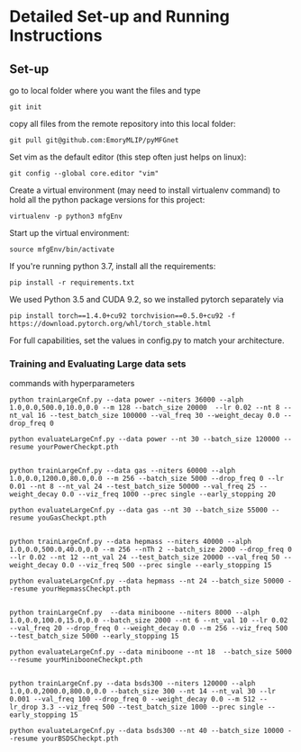 # Detailed Set-up and Running Instructions

## Set-up

go to local folder where you want the files and type 
```
git init
```

copy all files from the remote repository into this local folder:
```
git pull git@github.com:EmoryMLIP/pyMFGnet
```

Set vim as the default editor (this step often just helps on linux):
```
git config --global core.editor "vim"
```

Create a virtual environment (may need to install virtualenv command) to hold all the python package versions for this project:
```
virtualenv -p python3 mfgEnv
```

Start up the virtual environment:
```
source mfgEnv/bin/activate
```

If you're running python 3.7, install all the requirements:
```
pip install -r requirements.txt 
```

We used Python 3.5 and CUDA 9.2, so we installed pytorch separately via
```
pip install torch==1.4.0+cu92 torchvision==0.5.0+cu92 -f https://download.pytorch.org/whl/torch_stable.html
```

For full capabilities, set the values in config.py to match your architecture.




### Training and Evaluating Large data sets
commands with hyperparameters

```
python trainLargeCnf.py --data power --niters 36000 --alph 1.0,0.0,500.0,10.0,0.0 --m 128 --batch_size 20000  --lr 0.02 --nt 8 --nt_val 16 --test_batch_size 100000 --val_freq 30 --weight_decay 0.0 --drop_freq 0

python evaluateLargeCnf.py --data power --nt 30 --batch_size 120000 --resume yourPowerCheckpt.pth


python trainLargeCnf.py --data gas --niters 60000 --alph 1.0,0.0,1200.0,80.0,0.0 --m 256 --batch_size 5000 --drop_freq 0 --lr 0.01 --nt 8 --nt_val 24 --test_batch_size 50000 --val_freq 25 --weight_decay 0.0 --viz_freq 1000 --prec single --early_stopping 20

python evaluateLargeCnf.py --data gas --nt 30 --batch_size 55000 --resume youGasCheckpt.pth


python trainLargeCnf.py --data hepmass --niters 40000 --alph 1.0,0.0,500.0,40.0,0.0 --m 256 --nTh 2 --batch_size 2000 --drop_freq 0 --lr 0.02 --nt 12 --nt_val 24 --test_batch_size 20000 --val_freq 50 --weight_decay 0.0 --viz_freq 500 --prec single --early_stopping 15

python evaluateLargeCnf.py --data hepmass --nt 24 --batch_size 50000 --resume yourHepmassCheckpt.pth


python trainLargeCnf.py  --data miniboone --niters 8000 --alph 1.0,0.0,100.0,15.0,0.0 --batch_size 2000 --nt 6 --nt_val 10 --lr 0.02 --val_freq 20 --drop_freq 0 --weight_decay 0.0 --m 256 --viz_freq 500 --test_batch_size 5000 --early_stopping 15

python evaluateLargeCnf.py --data miniboone --nt 18  --batch_size 5000 --resume yourMinibooneCheckpt.pth


python trainLargeCnf.py --data bsds300 --niters 120000 --alph 1.0,0.0,2000.0,800.0,0.0 --batch_size 300 --nt 14 --nt_val 30 --lr 0.001 --val_freq 100 --drop_freq 0 --weight_decay 0.0 --m 512 --lr_drop 3.3 --viz_freq 500 --test_batch_size 1000 --prec single --early_stopping 15 

python evaluateLargeCnf.py --data bsds300 --nt 40 --batch_size 10000 --resume yourBSDSCheckpt.pth

```

